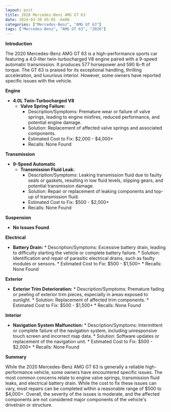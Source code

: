 ```yaml
---
layout: post
title: 2020 Mercedes-Benz AMG GT 63
date: 2024-03-30 05:05 -0400
categories: ["Mercedes-Benz", "AMG GT 63"]
tags: ["Mercedes-Benz", "AMG GT 63", "2020"]
---
```

**Introduction**

The 2020 Mercedes-Benz AMG GT 63 is a high-performance sports car featuring a 4.0-liter twin-turbocharged V8 engine paired with a 9-speed automatic transmission. It produces 577 horsepower and 590 lb-ft of torque. The GT 63 is praised for its exceptional handling, thrilling acceleration, and luxurious interior. However, some owners have reported specific issues with the vehicle.

**Engine**

* **4.0L Twin-Turbocharged V8**
    * **Valve Spring Failure:**
        * Description/Symptoms: Premature wear or failure of valve springs, leading to engine misfires, reduced performance, and potential engine damage.
        * Solution: Replacement of affected valve springs and associated components.
        * Estimated Cost to Fix: $2,000 - $4,000+
        * Recalls: None Found

**Transmission**

* **9-Speed Automatic**
    * **Transmission Fluid Leak:**
        * Description/Symptoms: Leaking transmission fluid due to faulty seals or gaskets, resulting in low fluid levels, slipping gears, and potential transmission damage.
        * Solution: Repair or replacement of leaking components and top-up of transmission fluid.
        * Estimated Cost to Fix: $500 - $2,000+
        * Recalls: None Found

**Suspension**

* **No Issues Found**

**Electrical**

* **Battery Drain:**
        * Description/Symptoms: Excessive battery drain, leading to difficulty starting the vehicle or complete battery failure.
        * Solution: Identification and repair of parasitic electrical drains, such as faulty modules or sensors.
        * Estimated Cost to Fix: $500 - $1,500+
        * Recalls: None Found

**Exterior**

* **Exterior Trim Deterioration:**
        * Description/Symptoms: Premature fading or peeling of exterior trim pieces, especially in areas exposed to sunlight.
        * Solution: Replacement of affected trim components.
        * Estimated Cost to Fix: $500 - $1,500+
        * Recalls: None Found

**Interior**

* **Navigation System Malfunction:**
        * Description/Symptoms: Intermittent or complete failure of the navigation system, including unresponsive touch screen and incorrect map data.
        * Solution: Software updates or replacement of the navigation unit.
        * Estimated Cost to Fix: $500 - $2,000+
        * Recalls: None Found

**Summary**

While the 2020 Mercedes-Benz AMG GT 63 is generally a reliable high-performance vehicle, some owners have encountered specific issues. The most common concerns relate to engine valve springs, transmission fluid leaks, and electrical battery drain. While the cost to fix these issues can vary, most repairs can be completed within a reasonable range of $500 to $4,000+. Overall, the severity of the issues is moderate, and the affected components are not considered major components of the vehicle's drivetrain or structure.
